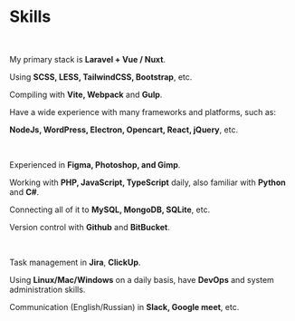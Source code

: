 #  Skills

<br/>

My primary stack is **Laravel + Vue / Nuxt**.

Using **SCSS, LESS, TailwindCSS, Bootstrap**, etc.

Compiling with **Vite, Webpack** and **Gulp**.

Have a wide experience with many frameworks and platforms, such as:

**NodeJs, WordPress, Electron, Opencart, React, jQuery**, etc.

<br/>

Experienced in **Figma, Photoshop, and Gimp**.

Working with **PHP, JavaScript, TypeScript** daily, also familiar with **Python** and **C#**.

Connecting all of it to **MySQL, MongoDB, SQLite**, etc.

Version control with **Github** and **BitBucket**.

<br/>

Task management in **Jira**, **ClickUp**.

Using **Linux/Mac/Windows** on a daily basis, have **DevOps** and system administration skills.

Communication (English/Russian) in **Slack, Google meet**, etc.